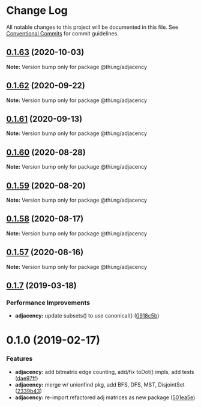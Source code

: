 # Change Log

All notable changes to this project will be documented in this file.
See [Conventional Commits](https://conventionalcommits.org) for commit guidelines.

## [0.1.63](https://github.com/thi-ng/umbrella/compare/@thi.ng/adjacency@0.1.62...@thi.ng/adjacency@0.1.63) (2020-10-03)

**Note:** Version bump only for package @thi.ng/adjacency





## [0.1.62](https://github.com/thi-ng/umbrella/compare/@thi.ng/adjacency@0.1.61...@thi.ng/adjacency@0.1.62) (2020-09-22)

**Note:** Version bump only for package @thi.ng/adjacency





## [0.1.61](https://github.com/thi-ng/umbrella/compare/@thi.ng/adjacency@0.1.60...@thi.ng/adjacency@0.1.61) (2020-09-13)

**Note:** Version bump only for package @thi.ng/adjacency





## [0.1.60](https://github.com/thi-ng/umbrella/compare/@thi.ng/adjacency@0.1.59...@thi.ng/adjacency@0.1.60) (2020-08-28)

**Note:** Version bump only for package @thi.ng/adjacency





## [0.1.59](https://github.com/thi-ng/umbrella/compare/@thi.ng/adjacency@0.1.58...@thi.ng/adjacency@0.1.59) (2020-08-20)

**Note:** Version bump only for package @thi.ng/adjacency





## [0.1.58](https://github.com/thi-ng/umbrella/compare/@thi.ng/adjacency@0.1.57...@thi.ng/adjacency@0.1.58) (2020-08-17)

**Note:** Version bump only for package @thi.ng/adjacency





## [0.1.57](https://github.com/thi-ng/umbrella/compare/@thi.ng/adjacency@0.1.56...@thi.ng/adjacency@0.1.57) (2020-08-16)

**Note:** Version bump only for package @thi.ng/adjacency





## [0.1.7](https://github.com/thi-ng/umbrella/compare/@thi.ng/adjacency@0.1.6...@thi.ng/adjacency@0.1.7) (2019-03-18)

### Performance Improvements

* **adjacency:** update subsets() to use canonical() ([0918c5b](https://github.com/thi-ng/umbrella/commit/0918c5b))

# 0.1.0 (2019-02-17)

### Features

* **adjacency:** add bitmatrix edge counting, add/fix toDot() impls, add tests ([dae97ff](https://github.com/thi-ng/umbrella/commit/dae97ff))
* **adjacency:** merge w/ unionfind pkg, add BFS, DFS, MST, DisjointSet ([2339b43](https://github.com/thi-ng/umbrella/commit/2339b43))
* **adjacency:** re-import refactored adj matrices as new package ([501ea5e](https://github.com/thi-ng/umbrella/commit/501ea5e))
